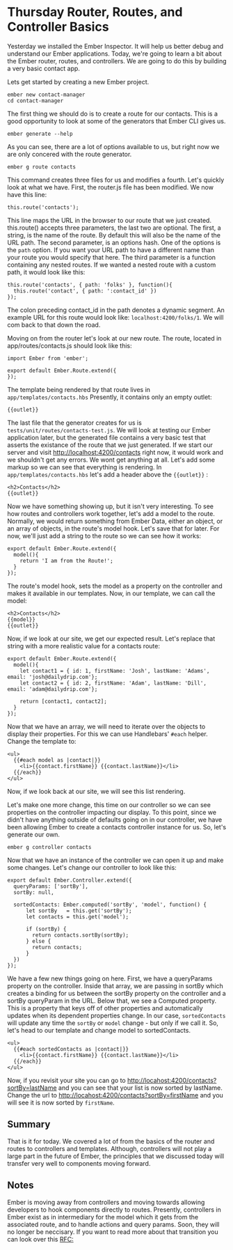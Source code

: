# Thursday Router, Routes, and Controller Basics

Yesterday we installed the Ember Inspector. It will help us better debug and understand our Ember applications. Today, we're going to learn a bit about the Ember router, routes, and controllers. We are going to do this by building a very basic contact app.

Lets get started by creating a new Ember project.

    ember new contact-manager
    cd contact-manager

The first thing we should do is to create a route for our contacts. This is a good opportunity to look at some of the generators that Ember CLI gives us.

    ember generate --help

As you can see, there are a lot of options available to us, but right now we are only concered with the route generator.

    ember g route contacts

This command creates three files for us and modifies a fourth. Let's quickly look at what we have. First, the router.js file has been modified. We now have this line:

    this.route('contacts');

This line maps the URL in the browser to our route that we just created. this.route() accepts three parameters, the last two are optional. The first, a string, is the name of the route. By default this will also be the name of the URL path. The second parameter, is an options hash. One of the options is the `path` option. If you want your URL path to have a different name than your route you would specify that here. The third parameter is a function containing any nested routes. If we wanted a nested route with a custom path, it would look like this:

    this.route('contacts', { path: 'folks' }, function(){
      this.route('contact', { path: ':contact_id' })
    });

The colon preceding contact_id in the path denotes a dynamic segment. An example URL for this route would look like: `localhost:4200/folks/1`. We will com back to that down the road.

Moving on from the router let's look at our new route. The route, located in app/routes/contacts.js should look like this:

    import Ember from 'ember';

    export default Ember.Route.extend({
    });

The template being rendered by that route lives in `app/templates/contacts.hbs` Presently, it contains only an empty outlet:

    {{outlet}}

The last file that the generator creates for us is `tests/unit/routes/contacts-test.js`. We will look at testing our Ember application later, but the generated file contains a very basic test that asserts the existance of the route that we just generated. If we start our server and visit [http://localhost:4200/contacts](http://localhost:4200/contacts) right now, it would work and we shouldn't get any errors. We wont get anything at all. Let's add some markup so we can see that everything is rendering. In `app/templates/contacts.hbs` let's add a header above the `{{outlet}}` :

    <h2>Contacts</h2>
    {{outlet}}

Now we have something showing up, but it isn't very interesting. To see how routes and controllers work together, let's add a model to the route. Normally, we would return something from Ember Data, either an object, or an array of objects, in the route's model hook. Let's save that for later. For now, we'll just add a string to the route so we can see how it works:

    export default Ember.Route.extend({
      model(){
        return 'I am from the Route!';
      }
    });

The route's model hook, sets the model as a property on the controller and makes it available in our templates. Now, in our template, we can call the model:

    <h2>Contacts</h2>
    {{model}}
    {{outlet}}

Now, if we look at our site, we get our expected result. Let's replace that string with a more realistic value for a contacts route:


    export default Ember.Route.extend({
      model(){
        let contact1 = { id: 1, firstName: 'Josh', lastName: 'Adams', email: 'josh@dailydrip.com'};
        let contact2 = { id: 2, firstName: 'Adam', lastName: 'Dill', email: 'adam@dailydrip.com'};

        return [contact1, contact2];
      }
    });

Now that we have an array, we will need to iterate over the objects to display their properties. For this we can use Handlebars' `#each` helper. Change the template to:

    <ul>
      {{#each model as |contact|}}
        <li>{{contact.firstName}} {{contact.lastName}}</li>
      {{/each}}
    </ul>

Now, if we look back at our site, we will see this list rendering.

Let's make one more change, this time on our controller so we can see properties on the controller impacting our display. To this point, since we didn't have anything outside of defaults going on in our controller, we have been allowing Ember to create a contacts controller instance for us. So, let's generate our own.

    ember g controller contacts

Now that we have an instance of the controller we can open it up and make some changes. Let's change our controller to look like this:

    export default Ember.Controller.extend({
      queryParams: ['sortBy'],
      sortBy: null,

      sortedContacts: Ember.computed('sortBy', 'model', function() {
          let sortBy   = this.get('sortBy');
          let contacts = this.get('model');

          if (sortBy) {
            return contacts.sortBy(sortBy);
          } else {
            return contacts;
          }
      })
    });

We have a few new things going on here. First, we have a queryParams property on the controller. Inside that array, we are passing in sortBy which creates a binding for us between the sortBy property on the controller and a sortBy queryParam in the URL. Below that, we see a Computed property. This is a property that keys off of other properties and automatically updates when its dependent properties change. In our case, `sortedContacts` will update any time the `sortBy` or `model` change - but only if we call it. So, let's head to our template and change model to sortedContacts.

    <ul>
      {{#each sortedContacts as |contact|}}
        <li>{{contact.firstName}} {{contact.lastName}}</li>
      {{/each}}
    </ul>

Now, if you revisit your site you can go to [http://locahost:4200/contacts?sortBy=lastName](http://localhost:4200/contacts?sortBy=lastName) and you can see that your list is now sorted by lastName. Change the url to [http://locahost:4200/contacts?sortBy=firstName](http://localhost:4200/contacts?sortBy=firstName) and you will see it is now sorted by `firstName`.

## Summary

That is it for today. We covered a lot of from the basics of the router and routes to controllers and templates. Although, controllers will not play a large part in the future of Ember, the principles that we discussed today will transfer very well to components moving forward.

## Notes

Ember is moving away from controllers and moving towards allowing developers to hook components directly to routes. Presently, controllers in Ember exist as in intermediary for the model which it gets from the associated route, and to handle actions and query params. Soon, they will no longer be neccisary. If you want to read more about that transition you can look over this [RFC:](https://github.com/ef4/rfcs/blob/routeable-components/active/0000-routeable-components.md)
